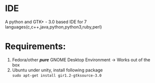 IDE
========

A python and GTK+ - 3.0 based IDE for 7 languages(c,c++,java,python,python3,ruby,perl)

Requirements:
===============
1. Fedora/other **_pure_** GNOME Desktop Environment -> Works out of the box
2. Ubuntu under unity, install following package  
   ``` sudo apt-get install gir1.2-gtksource-3.0 ```
